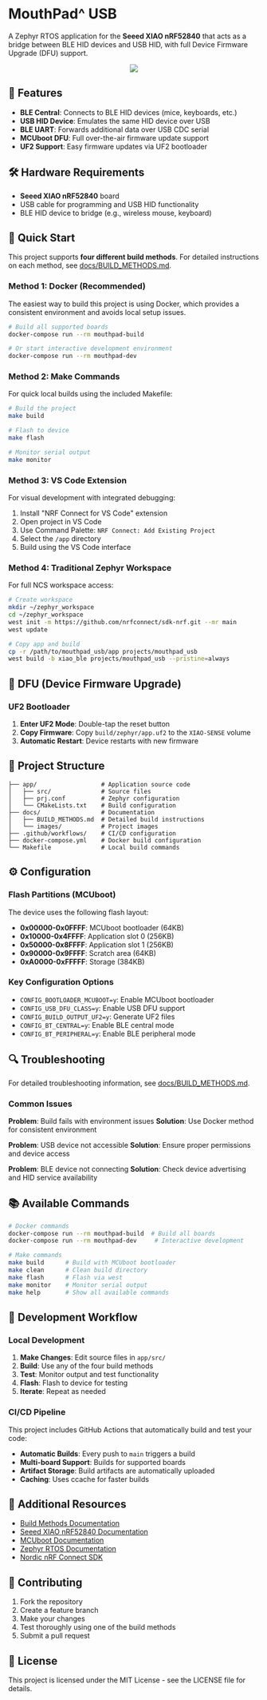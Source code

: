 # MouthPad^ USB 

A Zephyr RTOS application for the **Seeed XIAO nRF52840** that acts as a bridge between BLE HID devices and USB HID, with full Device Firmware Upgrade (DFU) support.

<div style="text-align: center;">
   <img src="docs/images/mouthpad_usb.png" style="max-width: 420px">
</div>

## 🎯 Features

- **BLE Central**: Connects to BLE HID devices (mice, keyboards, etc.)
- **USB HID Device**: Emulates the same HID device over USB
- **BLE UART**: Forwards additional data over USB CDC serial
- **MCUboot DFU**: Full over-the-air firmware update support
- **UF2 Support**: Easy firmware updates via UF2 bootloader

## 🛠️ Hardware Requirements

- **Seeed XIAO nRF52840** board
- USB cable for programming and USB HID functionality
- BLE HID device to bridge (e.g., wireless mouse, keyboard)

## 🚀 Quick Start

This project supports **four different build methods**. For detailed instructions on each method, see [docs/BUILD_METHODS.md](docs/BUILD_METHODS.md).

### Method 1: Docker (Recommended)

The easiest way to build this project is using Docker, which provides a consistent environment and avoids local setup issues.

```bash
# Build all supported boards
docker-compose run --rm mouthpad-build

# Or start interactive development environment
docker-compose run --rm mouthpad-dev
```

### Method 2: Make Commands

For quick local builds using the included Makefile:

```bash
# Build the project
make build

# Flash to device
make flash

# Monitor serial output
make monitor
```

### Method 3: VS Code Extension

For visual development with integrated debugging:

1. Install "NRF Connect for VS Code" extension
2. Open project in VS Code
3. Use Command Palette: `NRF Connect: Add Existing Project`
4. Select the `/app` directory
5. Build using the VS Code interface

### Method 4: Traditional Zephyr Workspace

For full NCS workspace access:

```bash
# Create workspace
mkdir ~/zephyr_workspace
cd ~/zephyr_workspace
west init -m https://github.com/nrfconnect/sdk-nrf.git --mr main
west update

# Copy app and build
cp -r /path/to/mouthpad_usb/app projects/mouthpad_usb
west build -b xiao_ble projects/mouthpad_usb --pristine=always
```

## 🔧 DFU (Device Firmware Upgrade)

### UF2 Bootloader

1. **Enter UF2 Mode**: Double-tap the reset button
2. **Copy Firmware**: Copy `build/zephyr/app.uf2` to the `XIAO-SENSE` volume
3. **Automatic Restart**: Device restarts with new firmware

## 📁 Project Structure

```
├── app/                  # Application source code
│   ├── src/              # Source files
│   ├── prj.conf          # Zephyr configuration
│   └── CMakeLists.txt    # Build configuration
├── docs/                 # Documentation
│   ├── BUILD_METHODS.md  # Detailed build instructions
│   └── images/           # Project images
├── .github/workflows/    # CI/CD configuration
├── docker-compose.yml    # Docker build configuration
└── Makefile              # Local build commands
```

## ⚙️ Configuration

### Flash Partitions (MCUboot)

The device uses the following flash layout:
- **0x00000-0x0FFFF**: MCUboot bootloader (64KB)
- **0x10000-0x4FFFF**: Application slot 0 (256KB)
- **0x50000-0x8FFFF**: Application slot 1 (256KB)
- **0x90000-0x9FFFF**: Scratch area (64KB)
- **0xA0000-0xFFFFF**: Storage (384KB)

### Key Configuration Options

- `CONFIG_BOOTLOADER_MCUBOOT=y`: Enable MCUboot bootloader
- `CONFIG_USB_DFU_CLASS=y`: Enable USB DFU support
- `CONFIG_BUILD_OUTPUT_UF2=y`: Generate UF2 files
- `CONFIG_BT_CENTRAL=y`: Enable BLE central mode
- `CONFIG_BT_PERIPHERAL=y`: Enable BLE peripheral mode

## 🔍 Troubleshooting

For detailed troubleshooting information, see [docs/BUILD_METHODS.md](docs/BUILD_METHODS.md).

### Common Issues

**Problem**: Build fails with environment issues
**Solution**: Use Docker method for consistent environment

**Problem**: USB device not accessible
**Solution**: Ensure proper permissions and device access

**Problem**: BLE device not connecting
**Solution**: Check device advertising and HID service availability

## 📚 Available Commands

```bash
# Docker commands
docker-compose run --rm mouthpad-build  # Build all boards
docker-compose run --rm mouthpad-dev     # Interactive development

# Make commands
make build      # Build with MCUboot bootloader
make clean      # Clean build directory
make flash      # Flash via west
make monitor    # Monitor serial output
make help       # Show all available commands
```

## 🔄 Development Workflow

### Local Development

1. **Make Changes**: Edit source files in `app/src/`
2. **Build**: Use any of the four build methods
3. **Test**: Monitor output and test functionality
4. **Flash**: Flash to device for testing
5. **Iterate**: Repeat as needed

### CI/CD Pipeline

This project includes GitHub Actions that automatically build and test your code:

- **Automatic Builds**: Every push to `main` triggers a build
- **Multi-board Support**: Builds for supported boards
- **Artifact Storage**: Build artifacts are automatically uploaded
- **Caching**: Uses ccache for faster builds

## 📖 Additional Resources

- [Build Methods Documentation](docs/BUILD_METHODS.md)
- [Seeed XIAO nRF52840 Documentation](https://wiki.seeedstudio.com/XIAO-BLE/)
- [MCUboot Documentation](https://docs.mcuboot.com/)
- [Zephyr RTOS Documentation](https://docs.zephyrproject.org/)
- [Nordic nRF Connect SDK](https://developer.nordicsemi.com/nRF_Connect_SDK/)

## 🤝 Contributing

1. Fork the repository
2. Create a feature branch
3. Make your changes
4. Test thoroughly using one of the build methods
5. Submit a pull request

## 📄 License

This project is licensed under the MIT License - see the LICENSE file for details.